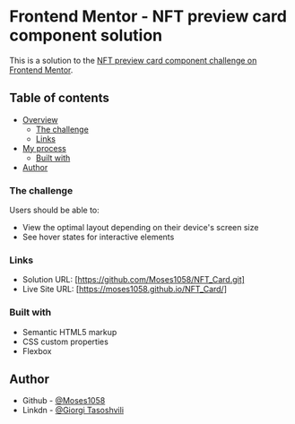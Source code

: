 # Frontend Mentor - NFT preview card component solution

This is a solution to the [NFT preview card component challenge on Frontend Mentor](https://www.frontendmentor.io/challenges/nft-preview-card-component-SbdUL_w0U).

## Table of contents

- [Overview](#overview)
  - [The challenge](#the-challenge)
  - [Links](#links)
- [My process](#my-process)
  - [Built with](#built-with)
- [Author](#author)



### The challenge

Users should be able to:

- View the optimal layout depending on their device's screen size
- See hover states for interactive elements

### Links

- Solution URL: [https://github.com/Moses1058/NFT_Card.git]
- Live Site URL: [https://moses1058.github.io/NFT_Card/]

### Built with

- Semantic HTML5 markup
- CSS custom properties
- Flexbox 

## Author

- Github - [@Moses1058](https://github.com/Moses1058)
- Linkdn - [@Giorgi Tasoshvili](https://www.linkedin.com/in/giorgi-tasoshvili-35091a239/)

